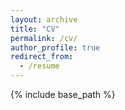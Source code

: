 ```yaml
---
layout: archive
title: "CV"
permalink: /cv/
author_profile: true
redirect_from:
  - /resume
---
```


{% include base_path %}

<object data="https://lsumail2-my.sharepoint.com/personal/ahoga15_lsu_edu/_layouts/15/onedrive.aspx?id=%2Fpersonal%2Fahoga15%5Flsu%5Fedu%2FDocuments%2Fpersonal%2Fhogan%5Fcv%2Epdf&parent=%2Fpersonal%2Fahoga15%5Flsu%5Fedu%2FDocuments%2Fpersonal&ga=1" type="application/pdf" width="100%" height="500px">
